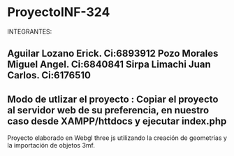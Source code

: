 # ProyectoINF-324
INTEGRANTES:

Aguilar Lozano Erick. Ci:6893912
Pozo Morales Miguel Angel. Ci:6840841
Sirpa Limachi Juan Carlos. Ci:6176510
---------------------------------------------------------------------------------------------------------
Modo de utlizar el proyecto :
Copiar el proyecto al servidor web de su preferencia, en nuestro caso desde XAMPP/httdocs y ejecutar index.php
----------------------------------------------------------------------------------------------------------
Proyecto elaborado en Webgl three js utilizando la creación de geometrías y la importación de objetos 3mf.
